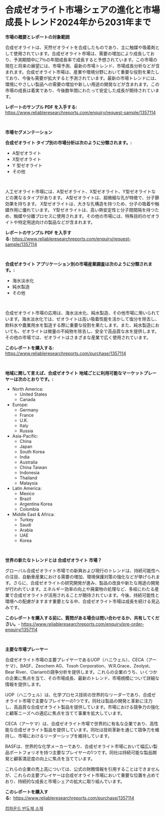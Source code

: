 <p><h1>合成ゼオライト市場シェアの進化と市場成長トレンド2024年から2031年まで</h1></p><p><strong>市場の概要とレポートの対象範囲</strong></p>
<p><p>合成ゼオライトは、天然ゼオライトを合成したものであり、主に触媒や吸着剤として使用されています。合成ゼオライト市場は、需要の増加により成長しており、予測期間中に7％の年間成長率で成長すると予想されています。この市場の現在と将来の展望には、市場予測、最新の市場トレンド、市場成長分析などが含まれます。合成ゼオライト市場は、産業や環境分野において重要な役割を果たしており、今後も需要が拡大すると予測されています。最新の市場トレンドには、環境にやさしい製品への需要の増加や新しい用途の開発などが含まれます。この市場の成長は着実であり、今後数年間にわたって安定した成長が期待されています。</p></p>
<p><strong>レポートのサンプル PDF を入手する:</strong> <a href="https://www.reliableresearchreports.com/enquiry/request-sample/1357114">https://www.reliableresearchreports.com/enquiry/request-sample/1357114</a></p>
<p>&nbsp;</p>
<p><strong>市場セグメンテーション</strong></p>
<p><strong>合成ゼオライト タイプ別の市場分析は次のように分類されます。:</strong></p>
<p><ul><li>A型ゼオライト</li><li>X型ゼオライト</li><li>Y 型ゼオライト</li><li>その他</li></ul></p>
<p>&nbsp;</p>
<p><p>人工ゼオライト市場には、A型ゼオライト、X型ゼオライト、Y型ゼオライトなどの異なるタイプがあります。 A型ゼオライトは、超微細な孔が特徴で、分子篩効果を持ちます。 X型ゼオライトは、大きな孔構造を持つため、分子の吸着や触媒作用に優れています。 Y型ゼオライトは、高い熱安定性と分子間間隔を持つため、触媒や分離プロセスに使用されます。その他の市場には、特殊目的のゼオライトや特定用途向けの製品などが含まれます。</p></p>
<p><strong>レポートのサンプル PDF を入手する:</strong>&nbsp;<a href="https://www.reliableresearchreports.com/enquiry/request-sample/1357114">https://www.reliableresearchreports.com/enquiry/request-sample/1357114</a></p>
<p>&nbsp;</p>
<p><strong> 合成ゼオライト アプリケーション別の市場産業調査は次のように分類されます。:</strong></p>
<p><ul><li>海水淡水化</li><li>純水製造</li><li>その他</li></ul></p>
<p>&nbsp;</p>
<p><p>合成ゼオライト市場の応用は、海水淡水化、純水製造、その他市場に用いられています。海水淡水化では、ゼオライトは高い吸着性能を活かして塩分を除去し、飲料水や農業用水を製造する際に重要な役割を果たします。また、純水製造においても、ゼオライトは微量の不純物を除去し、安全で高品質な水を提供します。その他の市場では、ゼオライトはさまざまな産業で広く使用されています。</p></p>
<p><strong>このレポートを購入する:</strong>&nbsp; <a href="https://www.reliableresearchreports.com/purchase/1357114">https://www.reliableresearchreports.com/purchase/1357114</a></p>
<p>&nbsp;</p>
<p><strong>地域に関して言えば、合成ゼオライト 地域ごとに利用可能なマーケットプレーヤーは次のとおりです。:</strong></p>
<p><ul>
    <li>
        North America:
        <ul>
            <li>United States</li>
            <li>Canada</li>
        </ul>
    </li>
    <li>
        Europe:
        <ul>
            <li>Germany</li>
            <li>France</li>
            <li>U.K.</li>
            <li>Italy</li>
            <li>Russia</li>
        </ul>
    </li>
    <li>
        Asia-Pacific:
        <ul>
            <li>China</li>
            <li>Japan</li>
            <li>South Korea</li>
            <li>India</li>
            <li>Australia</li>
            <li>China Taiwan</li>
            <li>Indonesia</li>
            <li>Thailand</li>
            <li>Malaysia</li>
        </ul>
    </li>
    <li>
        Latin America:
        <ul>
            <li>Mexico</li>
            <li>Brazil</li>
            <li>Argentina Korea</li>
            <li>Colombia</li>
        </ul>
    </li>
    <li>
        Middle East & Africa:
        <ul>
            <li>Turkey</li>
            <li>Saudi</li>
            <li>Arabia</li>
            <li>UAE</li>
            <li>Korea</li>
        </ul>
    </li>
    </ul></p>
<p>&nbsp;</p>
<p><strong>世界の新たなトレンドとは 合成ゼオライト 市場？</strong></p>
<p><p>グローバル合成ゼオライト市場での新興および現行のトレンドは、持続可能性への注目、自動車産業における需要の増加、環境保護対策の強化などが挙げられます。さらに、合成ゼオライトの研究開発が進み、製品の改良や新たな用途の開発が行われています。エネルギー効率の向上や廃棄物の処理など、多岐にわたる産業で合成ゼオライトが活用されることが期待されています。今後、持続可能性と環境への配慮がますます重要となる中、合成ゼオライト市場は成長を続ける見込みです。</p></p>
<p><strong>このレポートを購入する前に、質問がある場合は問い合わせるか、共有してください。</strong>- <a href="https://www.reliableresearchreports.com/enquiry/pre-order-enquiry/1357114">https://www.reliableresearchreports.com/enquiry/pre-order-enquiry/1357114</a></p>
<p>&nbsp;</p>
<p><strong>主要な市場プレーヤー</strong></p>
<p><p>合成ゼオライト市場の主要プレイヤーであるUOP（ハニウェル）、CECA（アーケマ）、BASF、Zeochem AG、Tosoh Corporation、W.R.Grace、Zeolyst、Bear River、Clariantの競争分析を提供します。これらの企業のうち、いくつかの企業に焦点を当て、その市場成長、最新のトレンド、市場規模について詳細な情報を提供します。</p><p>UOP（ハニウェル）は、化学プロセス技術の世界的なリーダーであり、合成ゼオライト市場で主要なプレイヤーの1つです。同社は製品の開発と革新に注力し、高品質な合成ゼオライト製品を提供しています。市場における競争力の強化と顧客ニーズへの適応に焦点を当てて事業を拡大しています。</p><p>CECA（アーケマ）は、合成ゼオライト市場で世界的に有名な企業であり、高性能な合成ゼオライト製品を提供しています。同社は技術革新を通じて競争力を維持し、市場におけるリーダーシップを維持しています。</p><p>BASFは、世界的な化学メーカーであり、合成ゼオライト市場において幅広い製品ポートフォリオを持つ主要なプレイヤーの1つです。同社は持続可能な製品開発と顧客満足度の向上に焦点を当てています。</p><p>これらの企業の売上高については、公式の財務情報を引用することはできませんが、これらの主要プレイヤーは合成ゼオライト市場において重要な位置を占めており、持続的な成長と市場シェアの拡大に取り組んでいます。</p></p>
<p><strong>このレポートを購入する:</strong>&nbsp;&nbsp;<a href="https://www.reliableresearchreports.com/purchase/1357114">https://www.reliableresearchreports.com/purchase/1357114</a></p>
<p><p><a href="https://medium.com/@tonyolfson67562023/%ED%99%94%ED%95%A9%EB%AC%BC-%EB%B0%98%EB%8F%84%EC%B2%B4-%EC%86%8C%EC%9E%AC-%EC%8B%9C%EC%9E%A5-%EC%97%B0%EA%B5%AC-%EB%B3%B4%EA%B3%A0%EC%84%9C-%EA%B7%B8-%EC%97%AD%EC%82%AC-%EB%B0%8F-2024%EB%85%84%EB%B6%80%ED%84%B0-2031%EB%85%84%EA%B9%8C%EC%A7%80%EC%9D%98-%EC%98%88%EC%B8%A1-c8fb71d98d62">컴파운드 반도체 소재</a></p></p>